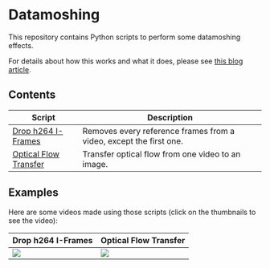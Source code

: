 # Datamoshing

This repository contains Python scripts to perform some datamoshing effects.

For details about how this works and what it does, please see [this blog article](https://chalier.fr/blog/datamoshing).

## Contents

Script | Description
------ | -----------
[Drop h264 I-Frames](drop-h264-iframes/) | Removes every reference frames from a video, except the first one.
[Optical Flow Transfer](optical-flow-transfer/) | Transfer optical flow from one video to an image.

## Examples

Here are some videos made using those scripts (click on the thumbnails to see the video):

Drop h264 I-Frames | Optical Flow Transfer
------------------ | ---------------------
[![](https://i.imgur.com/hCxqsB0.jpg)](https://i.imgur.com/bOHT26q.mp4) | [![](https://i.imgur.com/pyrsORb.jpg)](https://i.imgur.com/pt6Sq7A.mp4)
